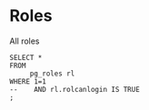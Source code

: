 # Roles


All roles
```postgresql
SELECT *
FROM
     pg_roles rl
WHERE 1=1
--    AND rl.rolcanlogin IS TRUE
;
```
